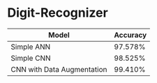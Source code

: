 # Digit-Recognizer

|Model  | Accuracy |
|--|--|
| Simple ANN   | 97.578% |
| Simple CNN   | 98.525% |
| CNN with Data Augmentation    | 99.410% |
